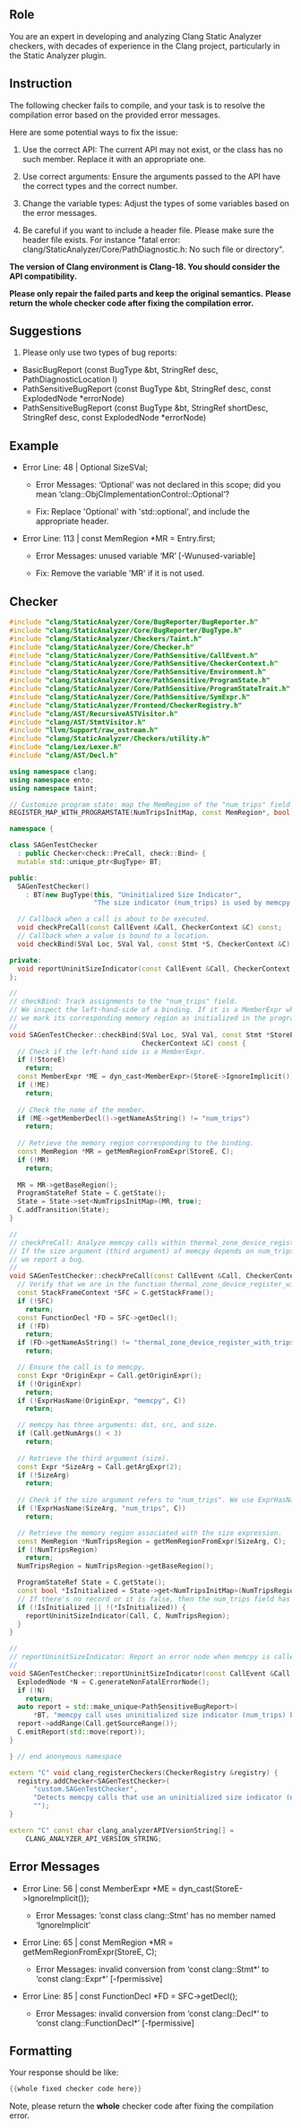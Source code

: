 ## Role

You are an expert in developing and analyzing Clang Static Analyzer checkers, with decades of experience in the Clang project, particularly in the Static Analyzer plugin.

## Instruction

The following checker fails to compile, and your task is to resolve the compilation error based on the provided error messages.

Here are some potential ways to fix the issue:

1. Use the correct API: The current API may not exist, or the class has no such member. Replace it with an appropriate one.

2. Use correct arguments: Ensure the arguments passed to the API have the correct types and the correct number.

3. Change the variable types: Adjust the types of some variables based on the error messages.

4. Be careful if you want to include a header file. Please make sure the header file exists. For instance "fatal error: clang/StaticAnalyzer/Core/PathDiagnostic.h: No such file or directory".

**The version of Clang environment is Clang-18. You should consider the API compatibility.**

**Please only repair the failed parts and keep the original semantics.**
**Please return the whole checker code after fixing the compilation error.**

## Suggestions

1. Please only use two types of bug reports:
  - BasicBugReport (const BugType &bt, StringRef desc, PathDiagnosticLocation l)
  - PathSensitiveBugReport (const BugType &bt, StringRef desc, const ExplodedNode *errorNode)
  - PathSensitiveBugReport (const BugType &bt, StringRef shortDesc, StringRef desc, const ExplodedNode *errorNode)

## Example

- Error Line: 48 |   Optional<DefinedOrUnknownSVal> SizeSVal; 

  - Error Messages: ‘Optional’ was not declared in this scope; did you mean ‘clang::ObjCImplementationControl::Optional’? 

  - Fix: Replace 'Optional<DefinedOrUnknownSVal>' with 'std::optional<DefinedOrUnknownSVal>', and include the appropriate header. 

- Error Line: 113 |     const MemRegion *MR = Entry.first;

    - Error Messages: unused variable ‘MR’ [-Wunused-variable]

    - Fix: Remove the variable 'MR' if it is not used.

## Checker

```cpp
#include "clang/StaticAnalyzer/Core/BugReporter/BugReporter.h"
#include "clang/StaticAnalyzer/Core/BugReporter/BugType.h"
#include "clang/StaticAnalyzer/Checkers/Taint.h"
#include "clang/StaticAnalyzer/Core/Checker.h"
#include "clang/StaticAnalyzer/Core/PathSensitive/CallEvent.h"
#include "clang/StaticAnalyzer/Core/PathSensitive/CheckerContext.h"
#include "clang/StaticAnalyzer/Core/PathSensitive/Environment.h"
#include "clang/StaticAnalyzer/Core/PathSensitive/ProgramState.h"
#include "clang/StaticAnalyzer/Core/PathSensitive/ProgramStateTrait.h"
#include "clang/StaticAnalyzer/Core/PathSensitive/SymExpr.h"
#include "clang/StaticAnalyzer/Frontend/CheckerRegistry.h"
#include "clang/AST/RecursiveASTVisitor.h"
#include "clang/AST/StmtVisitor.h"
#include "llvm/Support/raw_ostream.h"
#include "clang/StaticAnalyzer/Checkers/utility.h"
#include "clang/Lex/Lexer.h"
#include "clang/AST/Decl.h"

using namespace clang;
using namespace ento;
using namespace taint;

// Customize program state: map the MemRegion of the "num_trips" field to a bool that indicates if it has been initialized.
REGISTER_MAP_WITH_PROGRAMSTATE(NumTripsInitMap, const MemRegion*, bool)

namespace {

class SAGenTestChecker 
  : public Checker<check::PreCall, check::Bind> {
  mutable std::unique_ptr<BugType> BT;

public:
  SAGenTestChecker() 
    : BT(new BugType(this, "Uninitialized Size Indicator",
                     "The size indicator (num_trips) is used by memcpy before being initialized")) {}

  // Callback when a call is about to be executed.
  void checkPreCall(const CallEvent &Call, CheckerContext &C) const;
  // Callback when a value is bound to a location.
  void checkBind(SVal Loc, SVal Val, const Stmt *S, CheckerContext &C) const;

private:
  void reportUninitSizeIndicator(const CallEvent &Call, CheckerContext &C, const MemRegion *Reg) const;
};

//
// checkBind: Track assignments to the "num_trips" field.
// We inspect the left-hand-side of a binding. If it is a MemberExpr whose member name is "num_trips",
// we mark its corresponding memory region as initialized in the program state.
//
void SAGenTestChecker::checkBind(SVal Loc, SVal Val, const Stmt *StoreE,
                                 CheckerContext &C) const {
  // Check if the left-hand side is a MemberExpr.
  if (!StoreE)
    return;
  const MemberExpr *ME = dyn_cast<MemberExpr>(StoreE->IgnoreImplicit());
  if (!ME)
    return;
  
  // Check the name of the member.
  if (ME->getMemberDecl()->getNameAsString() != "num_trips")
    return;
  
  // Retrieve the memory region corresponding to the binding.
  const MemRegion *MR = getMemRegionFromExpr(StoreE, C);
  if (!MR)
    return;
  
  MR = MR->getBaseRegion();
  ProgramStateRef State = C.getState();
  State = State->set<NumTripsInitMap>(MR, true);
  C.addTransition(State);
}

//
// checkPreCall: Analyze memcpy calls within thermal_zone_device_register_with_trips.
// If the size argument (third argument) of memcpy depends on num_trips and that field has not yet been initialized,
// we report a bug.
//
void SAGenTestChecker::checkPreCall(const CallEvent &Call, CheckerContext &C) const {
  // Verify that we are in the function thermal_zone_device_register_with_trips.
  const StackFrameContext *SFC = C.getStackFrame();
  if (!SFC)
    return;
  const FunctionDecl *FD = SFC->getDecl();
  if (!FD)
    return;
  if (FD->getNameAsString() != "thermal_zone_device_register_with_trips")
    return;

  // Ensure the call is to memcpy.
  const Expr *OriginExpr = Call.getOriginExpr();
  if (!OriginExpr)
    return;
  if (!ExprHasName(OriginExpr, "memcpy", C))
    return;

  // memcpy has three arguments: dst, src, and size.
  if (Call.getNumArgs() < 3)
    return;
  
  // Retrieve the third argument (size).
  const Expr *SizeArg = Call.getArgExpr(2);
  if (!SizeArg)
    return;
  
  // Check if the size argument refers to "num_trips". We use ExprHasName utility.
  if (!ExprHasName(SizeArg, "num_trips", C))
    return;

  // Retrieve the memory region associated with the size expression.
  const MemRegion *NumTripsRegion = getMemRegionFromExpr(SizeArg, C);
  if (!NumTripsRegion)
    return;
  NumTripsRegion = NumTripsRegion->getBaseRegion();

  ProgramStateRef State = C.getState();
  const bool *IsInitialized = State->get<NumTripsInitMap>(NumTripsRegion);
  // If there's no record or it is false, then the num_trips field has not been initialized.
  if (!IsInitialized || !(*IsInitialized)) {
    reportUninitSizeIndicator(Call, C, NumTripsRegion);
  }
}

//
// reportUninitSizeIndicator: Report an error node when memcpy is called with an uninitialized size indicator.
//
void SAGenTestChecker::reportUninitSizeIndicator(const CallEvent &Call, CheckerContext &C, const MemRegion *Reg) const {
  ExplodedNode *N = C.generateNonFatalErrorNode();
  if (!N)
    return;
  auto report = std::make_unique<PathSensitiveBugReport>(
      *BT, "memcpy call uses uninitialized size indicator (num_trips) before assignment", N);
  report->addRange(Call.getSourceRange());
  C.emitReport(std::move(report));
}

} // end anonymous namespace

extern "C" void clang_registerCheckers(CheckerRegistry &registry) {
  registry.addChecker<SAGenTestChecker>(
      "custom.SAGenTestChecker", 
      "Detects memcpy calls that use an uninitialized size indicator (num_trips)", 
      "");
}

extern "C" const char clang_analyzerAPIVersionString[] =
    CLANG_ANALYZER_API_VERSION_STRING;

```

## Error Messages 

- Error Line: 56 |   const MemberExpr *ME = dyn_cast<MemberExpr>(StoreE->IgnoreImplicit());

	- Error Messages: ‘const class clang::Stmt’ has no member named ‘IgnoreImplicit’

- Error Line: 65 |   const MemRegion *MR = getMemRegionFromExpr(StoreE, C);

	- Error Messages: invalid conversion from ‘const clang::Stmt*’ to ‘const clang::Expr*’ [-fpermissive]

- Error Line: 85 |   const FunctionDecl *FD = SFC->getDecl();

	- Error Messages: invalid conversion from ‘const clang::Decl*’ to ‘const clang::FunctionDecl*’ [-fpermissive]



## Formatting 

Your response should be like: 

```cpp
{{whole fixed checker code here}}
```

Note, please return the **whole** checker code after fixing the compilation error.